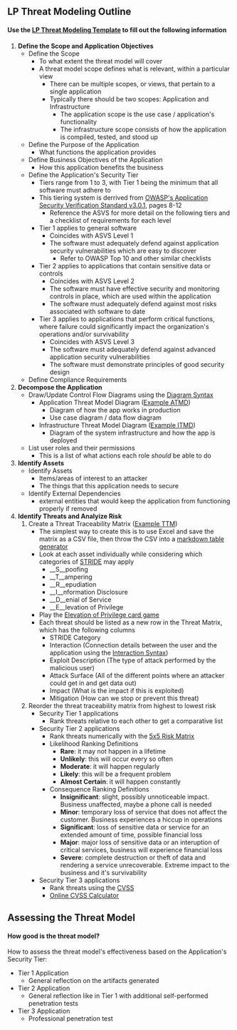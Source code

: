 ## **LP Threat Modeling Outline**

#### Use the [LP Threat Modeling Template](./Templates/Threat_Model_Template.md) to fill out the following information

1. __Define the Scope and Application Objectives__
	* Define the Scope
	    - To what extent the threat model will cover
	    - A threat model scope defines what is relevant, within a particular view
	        * There can be multiple scopes, or views, that pertain to a single application
	        * Typically there should be two scopes: Application and Infrastructure
	            - The application scope is the use case / application's functionality
	            - The infrastructure scope consists of how the application is compiled, tested, and stood up
	* Define the Purpose of the Application
	    - What functions the application provides
	* Define Business Objectives of the Application
	    - How this application benefits the business
	* Define the Application's Security Tier
	    - Tiers range from 1 to 3, with Tier 1 being the minimum that all software must adhere to
	    - This tiering system is derrived from [OWASP's Application Security Verification Standard v3.0.1](https://www.owasp.org/images/3/33/OWASP_Application_Security_Verification_Standard_3.0.1.pdf), pages 8-12
	        * Reference the ASVS for more detail on the following tiers and a checklist of requirements for each level
	    - Tier 1 applies to general software
	        * Coincides with ASVS Level 1
	        * The software must adequately defend against application security vulnerabilities which are easy to discover
	            - Refer to OWASP Top 10 and other similar checklists
        - Tier 2 applies to applications that contain sensitive data or controls
	        * Coincides with ASVS Level 2
            * The software must have effective security and monitoring controls in place, which are used within the application
            * The software must adequately defend against most risks associated with software to date
        - Tier 3 applies to applications that perform critical functions, where failure could significantly impact the organization's operations and/or survivability
	        * Coincides with ASVS Level 3
            * The software must adequately defend against advanced application security vulnerabilities
            * The software must demonstrate principles of good security design
	* Define Compliance Requirements
2. __Decompose the Application__
	* Draw/Update Control Flow Diagrams using the [Diagram Syntax](./Templates/Threat_Modeling_Syntax.md)
		- Application Threat Model Diagram ([Example ATMD](./Templates/Example_Application_Diagram.jpg))
		    * Diagram of how the app works in production
		    * Use case diagram / data flow diagram
		- Infrastructure Threat Model Diagram ([Example ITMD](./Templates/Example_Infrastructure_Diagram.jpg))
		    * Diagram of the system infrastructure and how the app is deployed
	* List user roles and their permissions
	    - This is a list of what actions each role *should* be able to do
3. __Identify Assets__
	* Identify Assets
	    - Items/areas of interest to an attacker
	    - The things that this application needs to secure
	* Identify External Dependencies
	    - external entities that would keep the application from functioning properly if removed
4. __Identify Threats and Analyize Risk__ 
	1. Create a Threat Traceability Matrix ([Example TTM](./Templates/Threat_Traceability_Matrix.csv))
	    - The simplest way to create this is to use Excel and save the matrix as a CSV file, then throw the CSV into a [markdown table generator](https://donatstudios.com/CsvToMarkdownTable)
	    - Look at each asset individually while considering which categories of [STRIDE](https://en.wikipedia.org/wiki/STRIDE_(security)) may apply
    		* __S__poofing
    		* __T__ampering
    		* __R__epudiation
    		* __I__nformation Disclosure
    		* __D__enial of Service
    		* __E__levation of Privilege
		- Play the [Elevation of Privilege card game](Templates/EoP_Card_Game.pdf)
		- Each threat should be listed as a new row in the Threat Matrix, which has the following columns
    	    - STRIDE Category
    	    - Interaction (Connection details between the user and the application using the [Interaction Syntax](./Templates/Threat_Modeling_Syntax.md))
    	    - Exploit Description (The type of attack performed by the malicious user)
    	    - Attack Surface (All of the different points where an attacker could get in and get data out)
    	    - Impact (What is the impact if this is exploited)
    	    - Mitigation (How can we stop or prevent this threat)
	2. Reorder the threat traceability matrix from highest to lowest risk
	   - Security Tier 1 applications
	        - Rank threats relative to each other to get a comparative list
	   - Security Tier 2 applications
	        - Rank threats numerically with the [5x5 Risk Matrix](./Templates/5x5_Risk_Matrix.png)
	        - Likelihood Ranking Definitions
                * __Rare__: it may not happen in a lifetime
                * __Unlikely__: this will occur every so often
                * __Moderate__: it will happen regularly
                * __Likely__: this will be a frequent problem
                * __Almost Certain__: it will happen constantly
            - Consequence Ranking Definitions
                * __Insignificant__: slight, possibly unnoticeable impact. Business unaffected, maybe a phone call is needed
                * __Minor__: temporary loss of service that does not affect the customer. Business experiences a hiccup in operations
                * __Significant__: loss of sensitive data or service for an extended amount of time, possible financial loss
                * __Major__: major loss of sensitive data or an interuption of critical services, business will experience financial loss
                * __Severe__: complete destruction or theft of data and rendering a service unrecoverable. Extreme impact to the business and it's survivability
	   - Security Tier 3 applications
	        - Rank threats using the [CVSS](https://www.first.org/cvss/)
	        - [Online CVSS Calculator](https://nvd.nist.gov/vuln-metrics/cvss/v3-calculator)

## **Assessing the Threat Model**
#### How good is the threat model?

How to assess the threat model's effectiveness based on the Application's Security Tier:
* Tier 1 Application
    - General reflection on the artifacts generated
* Tier 2 Application
    - General reflection like in Tier 1 with additional self-performed penetration tests
* Tier 3 Application
    - Professional penetration test


